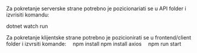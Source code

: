 Za pokretanje serverske strane potrebno je pozicionariati se u API folder i izvrisiti komandu:

dotnet watch run

Za pokretanje klijentske strane potrebno je pozicionirati se u frontend/client folder i izvrsiti komande:
  npm install
  npm install axios
  npm run start
